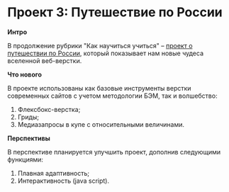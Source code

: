 # Проект 3: Путешествие по России

**Интро**

В продолжение рубрики "Как научиться учиться" –   [проект о путешествии по России](https://kulchevskaya.github.io/russian-travel/), который показывает нам новые чудеса вселенной веб-верстки.

**Что нового**

В проекте использованы как базовые инструменты верстки современных сайтов с учетом методологии БЭМ, так и волшебство:
1. Флексбокс-верстка;
2. Гриды;
3. Медиазапросы в купе с относительными величинами.

**Перспективы**

В перспективе планируется улучшить проект, дополнив следующими функциями:
1. Плавная адаптивность;
2. Интерактивность (java script).



